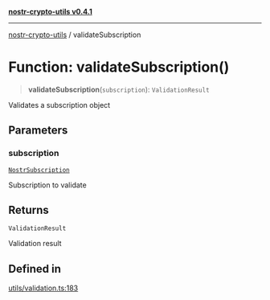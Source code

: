 [**nostr-crypto-utils v0.4.1**](../README.md)

***

[nostr-crypto-utils](../README.md) / validateSubscription

# Function: validateSubscription()

> **validateSubscription**(`subscription`): `ValidationResult`

Validates a subscription object

## Parameters

### subscription

[`NostrSubscription`](../interfaces/NostrSubscription.md)

Subscription to validate

## Returns

`ValidationResult`

Validation result

## Defined in

[utils/validation.ts:183](https://github.com/HumanjavaEnterprises/nostr-crypto-utils/blob/9c160331e9485dc52c520a832e977c4e54bbdc89/src/utils/validation.ts#L183)
